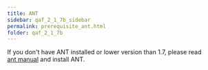 ```yaml
---
title: ANT
sidebar: qaf_2_1_7b_sidebar
permalink: prerequisite_ant.html
folder: qaf_2_1_7b
---
```


If you don't have ANT installed or lower version than 1.7, please read 	
[ant manual](http://ant.apache.org/manual/) and install ANT.
